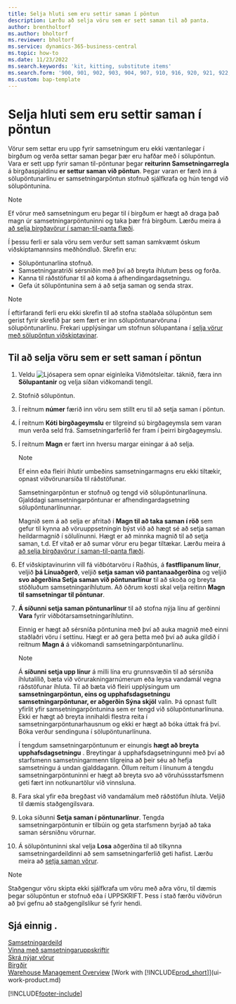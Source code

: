 ```yaml
---
title: Selja hluti sem eru settir saman í pöntun
description: Lærðu að selja vöru sem er sett saman til að panta.
author: brentholtorf
ms.author: bholtorf
ms.reviewer: bholtorf
ms.service: dynamics-365-business-central
ms.topic: how-to
ms.date: 11/23/2022
ms.search.keywords: 'kit, kitting, substitute items'
ms.search.form: '900, 901, 902, 903, 904, 907, 910, 916, 920, 921, 922, 923, 940, 941, 942, 930, 931, 932, 914, 915, 905'
ms.custom: bap-template
---
```

# <a name="sell-items-assembled-to-order"></a>Selja hluti sem eru settir saman í pöntun

Vörur sem settar eru upp fyrir samsetningum eru ekki væntanlegar í birgðum og verða settar saman þegar þær eru hafðar með í sölupöntun. Vara er sett upp fyrir saman til-pöntunar þegar  **reiturinn Samsetningarregla**  á birgðaspjaldinu  **er settur saman við pöntun**. Þegar varan er færð inn á sölupöntunarlínu er samsetningarpöntun stofnuð sjálfkrafa og hún tengd við sölupöntunina.  

> [!NOTE]  
> Ef vörur með samsetningum eru þegar til í birgðum er hægt að draga það magn úr samsetningarpöntuninni og taka þær frá birgðum. Lærðu meira á  [að selja birgðavörur í saman-til-panta flæði](assembly-how-to-sell-assemble-to-order-items-and-inventory-items-together.md).  

Í þessu ferli er sala vöru sem verður sett saman samkvæmt óskum viðskiptamannsins meðhöndluð. Skrefin eru: 

* Sölupöntunarlína stofnuð.
* Samsetningaratriði sérsniðin með því að breyta íhlutum þess og forða.
* Kanna til ráðstöfunar til að koma á afhendingardagsetningu.
* Gefa út sölupöntunina sem á að setja saman og senda strax.  

> [!NOTE]  
> Í eftirfarandi ferli eru ekki skrefin til að stofna staðlaða sölupöntun sem gerist fyrir skrefið þar sem fært er inn sölupöntunarvöruna í sölupöntunarlínu. Frekari upplýsingar um stofnun sölupantana í  [selja vörur með sölupöntun viðskiptavinar](sales-how-sell-products.md).  

## <a name="to-sell-an-item-that-is-assembled-to-order"></a>Til að selja vöru sem er sett saman í pöntun

1. Veldu ![Ljósapera sem opnar eiginleika Viðmótsleitar.](media/ui-search/search_small.png "Segðu mér hvað þú vilt gera") táknið, færa inn **Sölupantanir** og velja síðan viðkomandi tengil.  
2. Stofnið sölupöntun. 
3. Í reitnum **númer** færið inn vöru sem stillt eru til að setja saman í pöntun.  
4. Í reitnum **Kóti birgðageymslu** er tilgreind sú birgðageymsla sem varan mun verða seld frá. Samsetningarferlið fer fram í þeirri birgðageymslu.  
5. Í reitnum **Magn** er fært inn hversu margar einingar á að selja.  

    > [!NOTE]  
    >  Ef einn eða fleiri íhlutir umbeðins samsetningarmagns eru ekki tiltækir, opnast viðvörunarsíða til ráðstöfunar. <!-- Check whether the field help would be useful. For more information, see Assembly Availability.  -->

    Samsetningarpöntun er stofnuð og tengd við sölupöntunarlínuna. Gjalddagi samsetningarpöntunar er afhendingardagsetning sölupöntunarlínunnar.  

    Magnið sem á að selja er afritað í  **Magn til að taka saman í röð**  sem gefur til kynna að vöruuppsetningin býst við að hægt sé að setja saman heildarmagnið í sölulínunni. Hægt er að minnka magnið til að setja saman, t.d. Ef vitað er að sumar vörur eru þegar tiltækar. Lærðu meira á  [að selja birgðavörur í saman-til-panta flæði](assembly-how-to-sell-inventory-items-in-assemble-to-order-flows.md).  

6. Ef viðskiptavinurinn vill fá viðbótarvöru í Raðhús, á  **fastflipanum línur**, veljið  **þá Línuaðgerð**, veljið  **setja saman við pantanaaðgerðina**  og veljið  **svo aðgerðina Setja saman við pöntunarlínur**  til að skoða og breyta stöðluðum samsetningaríhlutum. Að öðrum kosti skal velja reitinn **Magn til samsetningar til pöntunar**.  
7.  **Á síðunni setja saman pöntunarlínur**  til að stofna nýja línu af gerðinni  **Vara**  fyrir viðbótarsamsetningaríhlutinn.  

    Einnig er hægt að sérsníða pöntunina með því að auka magnið með einni staðlaðri vöru í settinu. Hægt er að gera þetta með því að auka gildið í reitnum **Magn á** á viðkomandi samsetningarpöntunarlínu.  

    > [!NOTE]  
    >  Á  **síðunni setja upp línur**  á milli lína eru grunnsvæðin til að sérsníða íhlutalilið, bæta við vörurakningarnúmerum eða leysa vandamál vegna ráðstöfunar íhluta. Til að bæta við fleiri upplýsingum um  **samsetningarpöntun, eins og upphafsdagsetningu samsetningarpöntunar, er aðgerðin Sýna skjöl**  valin. Þá opnast fullt yfirlit yfir samsetningarpöntunina sem er tengd við sölupöntunarlínuna. Ekki er hægt að breyta innihaldi flestra reita í samsetningarpöntunarhausnum og ekki er hægt að bóka úttak frá því. Bóka verður sendinguna í sölupöntunarlínuna.  
    >
    >  Í tengdum samsetningarpöntunum er einungis  **hægt að breyta upphafsdagsetningu** . Breytingar á upphafsdagsetningunni með því að starfsmenn samsetningarmenn tilgreina að þeir séu að hefja samsetningu á undan gjalddagann. Öllum reitum í línunum á tengdu samsetningarpöntuninni er hægt að breyta svo að vöruhússstarfsmenn geti fært inn notkunartölur við vinnsluna.  

8. Fara skal yfir eða bregðast við vandamálum með ráðstöfun íhluta. Veljið til dæmis staðgengilsvara.  
9. Loka síðunni **Setja saman í pöntunarlínur**. Tengda samsetningarpöntunin er tilbúin og geta starfsmenn byrjað að taka saman sérsniðnu vörurnar.  
10. Á sölupöntuninni skal velja **Losa** aðgerðina til að tilkynna samsetningardeildinni að sem samsetningarferlið geti hafist. Lærðu meira að  [setja saman vörur](assembly-how-to-assemble-items.md).  

> [!NOTE]  
> Staðgengur vöru skipta ekki sjálfkrafa um vöru með aðra vöru, til dæmis þegar sölupöntun er stofnuð eða í UPPSKRIFT. Þess í stað færðu viðvörun að því gefnu að staðgengilslíkur sé fyrir hendi.

## <a name="see-also"></a>Sjá einnig .

[Samsetningardeild](assembly-assemble-items.md)  
[Vinna með samsetningaruppskriftir](assembly-how-work-assembly-boms.md)  
[Skrá nýjar vörur](inventory-how-register-new-items.md)  
[Birgðir](inventory-manage-inventory.md)  
[Warehouse Management Overview](design-details-warehouse-management.md)
[Work with [!INCLUDE[prod_short](includes/prod_short.md)]](ui-work-product.md)  

[!INCLUDE[footer-include](includes/footer-banner.md)]
